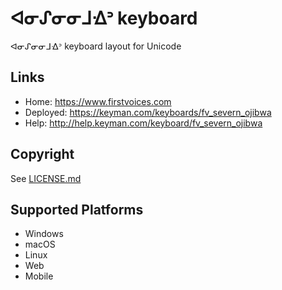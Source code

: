ᐊᓂᔑᓂᓂᒧᐎᐣ keyboard
======================

ᐊᓂᔑᓂᓂᒧᐎᐣ keyboard layout for Unicode

Links
-----

 * Home:     <https://www.firstvoices.com>
 * Deployed: <https://keyman.com/keyboards/fv_severn_ojibwa>
 * Help:     <http://help.keyman.com/keyboard/fv_severn_ojibwa>

Copyright
---------

See [LICENSE.md](LICENSE.md)
 
Supported Platforms
-------------------

 * Windows
 * macOS
 * Linux
 * Web
 * Mobile

